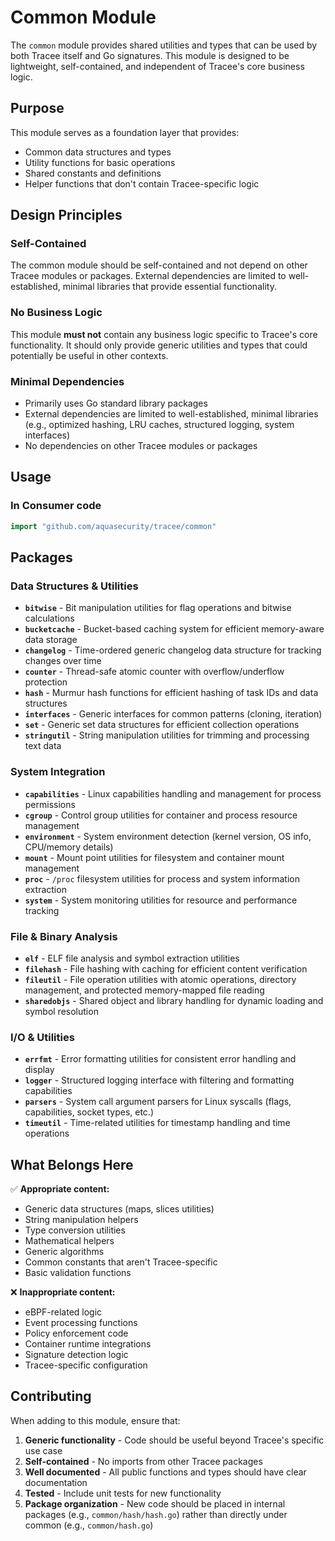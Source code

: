 # Common Module

The `common` module provides shared utilities and types that can be used by both Tracee itself and Go signatures. This module is designed to be lightweight, self-contained, and independent of Tracee's core business logic.

## Purpose

This module serves as a foundation layer that provides:
- Common data structures and types
- Utility functions for basic operations
- Shared constants and definitions
- Helper functions that don't contain Tracee-specific logic

## Design Principles

### Self-Contained
The common module should be self-contained and not depend on other Tracee modules or packages. External dependencies are limited to well-established, minimal libraries that provide essential functionality.

### No Business Logic
This module **must not** contain any business logic specific to Tracee's core functionality. It should only provide generic utilities and types that could potentially be useful in other contexts.

### Minimal Dependencies
- Primarily uses Go standard library packages
- External dependencies are limited to well-established, minimal libraries (e.g., optimized hashing, LRU caches, structured logging, system interfaces)
- No dependencies on other Tracee modules or packages

## Usage

### In Consumer code
```go
import "github.com/aquasecurity/tracee/common"
```

## Packages

### Data Structures & Utilities
- **`bitwise`** - Bit manipulation utilities for flag operations and bitwise calculations
- **`bucketcache`** - Bucket-based caching system for efficient memory-aware data storage
- **`changelog`** - Time-ordered generic changelog data structure for tracking changes over time
- **`counter`** - Thread-safe atomic counter with overflow/underflow protection
- **`hash`** - Murmur hash functions for efficient hashing of task IDs and data structures
- **`interfaces`** - Generic interfaces for common patterns (cloning, iteration)
- **`set`** - Generic set data structures for efficient collection operations
- **`stringutil`** - String manipulation utilities for trimming and processing text data


### System Integration
- **`capabilities`** - Linux capabilities handling and management for process permissions
- **`cgroup`** - Control group utilities for container and process resource management
- **`environment`** - System environment detection (kernel version, OS info, CPU/memory details)
- **`mount`** - Mount point utilities for filesystem and container mount management
- **`proc`** - `/proc` filesystem utilities for process and system information extraction
- **`system`** - System monitoring utilities for resource and performance tracking

### File & Binary Analysis
- **`elf`** - ELF file analysis and symbol extraction utilities
- **`filehash`** - File hashing with caching for efficient content verification
- **`fileutil`** - File operation utilities with atomic operations, directory management, and protected memory-mapped file reading
- **`sharedobjs`** - Shared object and library handling for dynamic loading and symbol resolution

### I/O & Utilities
- **`errfmt`** - Error formatting utilities for consistent error handling and display
- **`logger`** - Structured logging interface with filtering and formatting capabilities
- **`parsers`** - System call argument parsers for Linux syscalls (flags, capabilities, socket types, etc.)
- **`timeutil`** - Time-related utilities for timestamp handling and time operations

## What Belongs Here

✅ **Appropriate content:**
- Generic data structures (maps, slices utilities)
- String manipulation helpers
- Type conversion utilities  
- Mathematical helpers
- Generic algorithms
- Common constants that aren't Tracee-specific
- Basic validation functions

❌ **Inappropriate content:**
- eBPF-related logic
- Event processing functions
- Policy enforcement code
- Container runtime integrations
- Signature detection logic
- Tracee-specific configuration

## Contributing

When adding to this module, ensure that:

1. **Generic functionality** - Code should be useful beyond Tracee's specific use case
2. **Self-contained** - No imports from other Tracee packages
3. **Well documented** - All public functions and types should have clear documentation
4. **Tested** - Include unit tests for new functionality
5. **Package organization** - New code should be placed in internal packages (e.g., `common/hash/hash.go`) rather than directly under common (e.g., `common/hash.go`)
